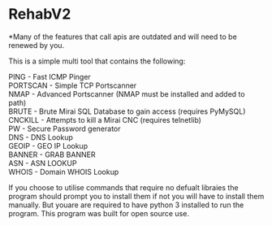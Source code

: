 # RehabV2

*Many of the features that call apis are outdated and will need to be renewed by you.

This is a simple multi tool that contains the following:

 PING - Fast ICMP Pinger                                                                
 PORTSCAN - Simple TCP Portscanner                                                      
 NMAP - Advanced Portscanner (NMAP must be installed and added to path)                  
 BRUTE - Brute Mirai SQL Database to gain access (requires PyMySQL)                      
 CNCKILL - Attempts to kill a Mirai CNC (requires telnetlib)                             
 PW - Secure Password generator                                                          
 DNS - DNS Lookup                                                                        
 GEOIP - GEO IP Lookup                                                                   
 BANNER - GRAB BANNER                                                                    
 ASN - ASN LOOKUP                                                                        
 WHOIS - Domain WHOIS Lookup
 
 If you choose to utilise commands that require no defualt libraies the program should prompt you to install them if not you will have to install them manually. But youare are required to have python 3 installed to run the program. This program was built for open source use. 

